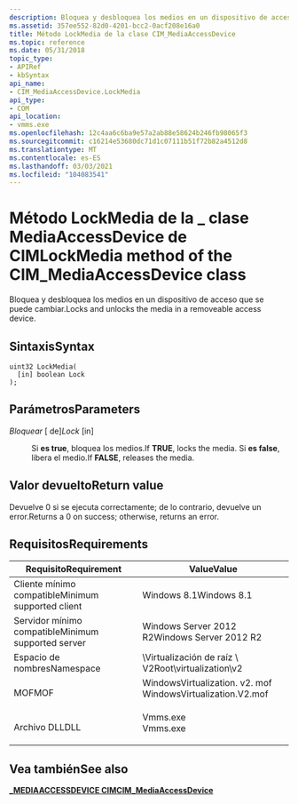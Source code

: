 ```yaml
---
description: Bloquea y desbloquea los medios en un dispositivo de acceso que se puede cambiar.
ms.assetid: 357ee552-82d0-4201-bcc2-0acf208e16a0
title: Método LockMedia de la clase CIM_MediaAccessDevice
ms.topic: reference
ms.date: 05/31/2018
topic_type:
- APIRef
- kbSyntax
api_name:
- CIM_MediaAccessDevice.LockMedia
api_type:
- COM
api_location:
- vmms.exe
ms.openlocfilehash: 12c4aa6c6ba9e57a2ab88e58624b246fb98065f3
ms.sourcegitcommit: c16214e53680dc71d1c07111b51f72b82a4512d8
ms.translationtype: MT
ms.contentlocale: es-ES
ms.lasthandoff: 03/03/2021
ms.locfileid: "104083541"
---
```

# <a name="lockmedia-method-of-the-cim_mediaaccessdevice-class"></a><span data-ttu-id="a08d7-103">Método LockMedia de la \_ clase MediaAccessDevice de CIM</span><span class="sxs-lookup"><span data-stu-id="a08d7-103">LockMedia method of the CIM\_MediaAccessDevice class</span></span>

<span data-ttu-id="a08d7-104">Bloquea y desbloquea los medios en un dispositivo de acceso que se puede cambiar.</span><span class="sxs-lookup"><span data-stu-id="a08d7-104">Locks and unlocks the media in a removeable access device.</span></span>

## <a name="syntax"></a><span data-ttu-id="a08d7-105">Sintaxis</span><span class="sxs-lookup"><span data-stu-id="a08d7-105">Syntax</span></span>


```mof
uint32 LockMedia(
  [in] boolean Lock
);
```



## <a name="parameters"></a><span data-ttu-id="a08d7-106">Parámetros</span><span class="sxs-lookup"><span data-stu-id="a08d7-106">Parameters</span></span>

<dl> <dt>

<span data-ttu-id="a08d7-107">*Bloquear* \[ de\]</span><span class="sxs-lookup"><span data-stu-id="a08d7-107">*Lock* \[in\]</span></span>
</dt> <dd>

<span data-ttu-id="a08d7-108">Si **es true**, bloquea los medios.</span><span class="sxs-lookup"><span data-stu-id="a08d7-108">If **TRUE**, locks the media.</span></span> <span data-ttu-id="a08d7-109">Si **es false**, libera el medio.</span><span class="sxs-lookup"><span data-stu-id="a08d7-109">If **FALSE**, releases the media.</span></span>

</dd> </dl>

## <a name="return-value"></a><span data-ttu-id="a08d7-110">Valor devuelto</span><span class="sxs-lookup"><span data-stu-id="a08d7-110">Return value</span></span>

<span data-ttu-id="a08d7-111">Devuelve 0 si se ejecuta correctamente; de lo contrario, devuelve un error.</span><span class="sxs-lookup"><span data-stu-id="a08d7-111">Returns a 0 on success; otherwise, returns an error.</span></span>

## <a name="requirements"></a><span data-ttu-id="a08d7-112">Requisitos</span><span class="sxs-lookup"><span data-stu-id="a08d7-112">Requirements</span></span>



| <span data-ttu-id="a08d7-113">Requisito</span><span class="sxs-lookup"><span data-stu-id="a08d7-113">Requirement</span></span> | <span data-ttu-id="a08d7-114">Value</span><span class="sxs-lookup"><span data-stu-id="a08d7-114">Value</span></span> |
|-------------------------------------|---------------------------------------------------------------------------------------------------------|
| <span data-ttu-id="a08d7-115">Cliente mínimo compatible</span><span class="sxs-lookup"><span data-stu-id="a08d7-115">Minimum supported client</span></span><br/> | <span data-ttu-id="a08d7-116">Windows 8.1</span><span class="sxs-lookup"><span data-stu-id="a08d7-116">Windows 8.1</span></span><br/>                                                                                  |
| <span data-ttu-id="a08d7-117">Servidor mínimo compatible</span><span class="sxs-lookup"><span data-stu-id="a08d7-117">Minimum supported server</span></span><br/> | <span data-ttu-id="a08d7-118">Windows Server 2012 R2</span><span class="sxs-lookup"><span data-stu-id="a08d7-118">Windows Server 2012 R2</span></span><br/>                                                                       |
| <span data-ttu-id="a08d7-119">Espacio de nombres</span><span class="sxs-lookup"><span data-stu-id="a08d7-119">Namespace</span></span><br/>                | <span data-ttu-id="a08d7-120">\\Virtualización de raíz \\ V2</span><span class="sxs-lookup"><span data-stu-id="a08d7-120">Root\\virtualization\\v2</span></span><br/>                                                                     |
| <span data-ttu-id="a08d7-121">MOF</span><span class="sxs-lookup"><span data-stu-id="a08d7-121">MOF</span></span><br/>                      | <dl> <span data-ttu-id="a08d7-122"><dt>WindowsVirtualization. v2. mof</dt></span><span class="sxs-lookup"><span data-stu-id="a08d7-122"><dt>WindowsVirtualization.V2.mof</dt></span></span> </dl> |
| <span data-ttu-id="a08d7-123">Archivo DLL</span><span class="sxs-lookup"><span data-stu-id="a08d7-123">DLL</span></span><br/>                      | <dl> <span data-ttu-id="a08d7-124"><dt>Vmms.exe</dt></span><span class="sxs-lookup"><span data-stu-id="a08d7-124"><dt>Vmms.exe</dt></span></span> </dl>                     |



## <a name="see-also"></a><span data-ttu-id="a08d7-125">Vea también</span><span class="sxs-lookup"><span data-stu-id="a08d7-125">See also</span></span>

<dl> <dt>

[<span data-ttu-id="a08d7-126">**\_MEDIAACCESSDEVICE CIM**</span><span class="sxs-lookup"><span data-stu-id="a08d7-126">**CIM\_MediaAccessDevice**</span></span>](cim-mediaaccessdevice.md)
</dt> </dl>

 

 




